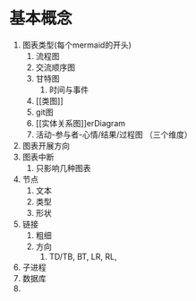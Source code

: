 
# 基本概念
1. 图表类型(每个mermaid的开头)
	1. 流程图
	2. 交流顺序图
	3. 甘特图
		1. 时间与事件
	4. [[类图]]
	5. git图
	6. [[实体关系图]]erDiagram
	7. 活动-参与者-心情/结果/过程图   （三个维度）
2. 图表开展方向
3. 图表中断
	1. 只影响几种图表
4. 节点
	1. 文本
	2. 类型
	3. 形状
5. 链接
	1. 粗细
	2. 方向
		1. TD/TB, BT, LR, RL, 
6. 子进程
7. 数据库
8. 